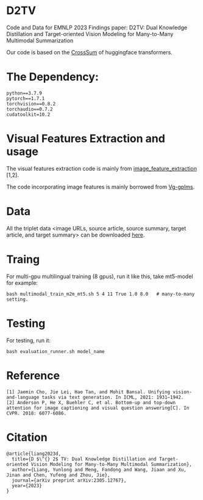 # D2TV
Code and Data for EMNLP 2023 Findings paper: D2TV: Dual Knowledge Distillation and Target-oriented Vision Modeling for Many-to-Many Multimodal Summarization

Our code is based on the [CrossSum](https://github.com/csebuetnlp/CrossSum) of huggingface transformers.

# The Dependency:
```
python==3.7.9
pytorch==1.7.1 
torchvision==0.8.2 
torchaudio==0.7.2 
cudatoolkit=10.2
```

# Visual Features Extraction and usage
The visual features extraction code is mainly from [image_feature_extraction](https://github.com/j-min/VL-T5/tree/main/feature_extraction) [1,2]. 

The code incorporating image features is mainly borrowed from [Vg-gplms](https://github.com/hltchkust/vg-gplms).

# Data

All the triplet data <image URLs, source article, source summary, target article, and target summary> can be downloaded [here](https://drive.google.com/file/d/1fiBICIJtP66WYFUrTIyZLGphbfgyqCLs/view?usp=sharing). 

# Traing
For multi-gpu multilingual training (8 gpus), run it like this, take mt5-model for example: 
```
bash multimodal_train_m2m_mt5.sh 5 4 11 True 1.0 8.0   # many-to-many setting.
```


# Testing
For testing, run it: 
```
bash evaluation_runner.sh model_name
```

# Reference
```
[1] Jaemin Cho, Jie Lei, Hao Tan, and Mohit Bansal. Unifying vision-and-language tasks via text generation. In ICML, 2021: 1931–1942.
[2] Anderson P, He X, Buehler C, et al. Bottom-up and top-down attention for image captioning and visual question answering[C]. In CVPR. 2018: 6077-6086.
```

# Citation
```
@article{liang2023d,
  title={D $\^{} 2$ TV: Dual Knowledge Distillation and Target-oriented Vision Modeling for Many-to-Many Multimodal Summarization},
  author={Liang, Yunlong and Meng, Fandong and Wang, Jiaan and Xu, Jinan and Chen, Yufeng and Zhou, Jie},
  journal={arXiv preprint arXiv:2305.12767},
  year={2023}
}
```
